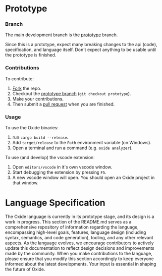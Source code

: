 # Prototype

### Branch

The main development branch is the
[prototype](https://github.com/NoahGav/oxide-lang/tree/prototype) branch.

Since this is a prototype, expect many breaking changes to the api (code),
specification, and language itself. Don't expect anything to be usable until the
prototype is finished.

### Contributions

To contribute:

1. [Fork](https://github.com/NoahGav/oxide-lang/fork) the repo.
2. Checkout the
   [prototype branch](https://github.com/NoahGav/oxide-lang/tree/prototype)
   (`git checkout prototype`).
3. Make your contributions.
4. Then submit a [pull request](https://github.com/NoahGav/oxide-lang/pulls)
   when you are finished.

### Usage

To use the Oxide binaries:

1. run `cargo build --release`.
2. Add `target/release` to the `Path` environment variable (on Windows).
3. Open a terminal and run a command (e.g. `oxide analyzer`).

To use (and develop) the vscode extension:

1. Open `editors/vscode` in it's own vscode window.
2. Start debugging the extension by pressing `F5`.
3. A new vscode window will open. You should open an Oxide project in that
   window.

# Language Specification

The Oxide language is currently in its prototype stage, and its design is a work
in progress. This section of the README.md serves as a comprehensive repository
of information regarding the language, encompassing high-level goals, features,
language design (including syntax, semantics, and code generation), tooling, and
any other relevant aspects. As the language evolves, we encourage contributors
to actively update this documentation to reflect design decisions and
improvements made by the community. When you make contributions to the language,
please ensure that you modify this section accordingly to keep everyone informed
about the latest developments. Your input is essential in shaping the future of
Oxide.
